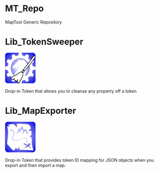 # MT_Repo
MapTool Generic Repository

# Lib_TokenSweeper
![alt text](https://github.com/Jmr3366/MT_Repo/raw/refs/heads/main/LibTokens/LibTokenSweeper.webp)

Drop-in Token that allows you to cleanse any property off a token

# Lib_MapExporter
![alt text](https://github.com/Jmr3366/MT_Repo/raw/refs/heads/main/LibTokens/LibMapExporter.webp)

Drop-in Token that provides token ID mapping for JSON objects when you export and then import a map.
